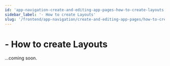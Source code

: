 ```yaml
---
id: 'app-navigation-create-and-editing-app-pages-how-to-create-layouts'
sidebar_label: '- How to create Layouts'
slug: '/frontend/app-navigation/create-and-editing-app-pages/how-to-create-layouts'
---
```


# - How to create Layouts

...coming soon.
